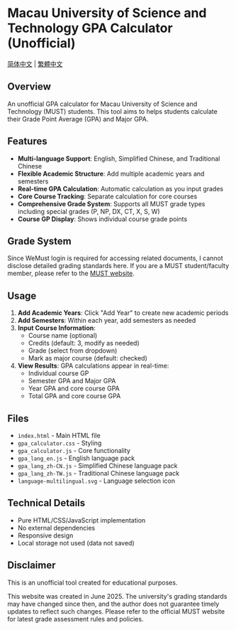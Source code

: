 # Macau University of Science and Technology GPA Calculator (Unofficial)

[简体中文](README_zh-CN.md) | [繁體中文](README_zh-TW.md)

## Overview

An unofficial GPA calculator for Macau University of Science and Technology (MUST) students. This tool aims to helps students calculate their Grade Point Average (GPA) and Major GPA.

## Features

- **Multi-language Support**: English, Simplified Chinese, and Traditional Chinese
- **Flexible Academic Structure**: Add multiple academic years and semesters
- **Real-time GPA Calculation**: Automatic calculation as you input grades
- **Core Course Tracking**: Separate calculation for core courses
- **Comprehensive Grade System**: Supports all MUST grade types including special grades (P, NP, DX, CT, X, S, W)
- **Course GP Display**: Shows individual course grade points

## Grade System

Since WeMust login is required for accessing related documents, I cannot disclose detailed grading standards here. If you are a MUST student/faculty member, please refer to the [MUST website](https://student-wmweb.must.edu.mo/ebook/handbook/Books/Chapters-CHN/Undergraduate/UG-CH-4.pdf).

## Usage

1. **Add Academic Years**: Click "Add Year" to create new academic periods
2. **Add Semesters**: Within each year, add semesters as needed
3. **Input Course Information**:
   - Course name (optional)
   - Credits (default: 3, modify as needed)
   - Grade (select from dropdown)
   - Mark as major course (default: checked)
4. **View Results**: GPA calculations appear in real-time:
   - Individual course GP
   - Semester GPA and Major GPA
   - Year GPA and core course GPA
   - Total GPA and core course GPA

## Files

- `index.html` - Main HTML file
- `gpa_calculator.css` - Styling
- `gpa_calculator.js` - Core functionality
- `gpa_lang_en.js` - English language pack
- `gpa_lang_zh-CN.js` - Simplified Chinese language pack
- `gpa_lang_zh-TW.js` - Traditional Chinese language pack
- `language-multilingual.svg` - Language selection icon

## Technical Details

- Pure HTML/CSS/JavaScript implementation
- No external dependencies
- Responsive design
- Local storage not used (data not saved)

## Disclaimer

This is an unofficial tool created for educational purposes. 

This website was created in June 2025. The university's grading standards may have changed since then, and the author does not guarantee timely updates to reflect such changes. Please refer to the official MUST website for latest grade assessment rules and policies.


